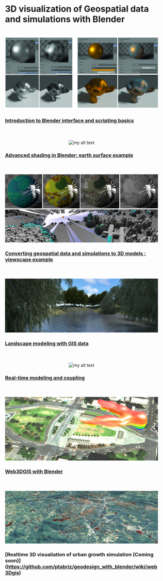 3D visualization of Geospatial data and simulations with Blender
===============


<p align="center"><br/>
    <img src="img/hero_intro.jpg" alt="my alt text">
</p>

### [Introduction to Blender interface and scripting basics](https://github.com/ptabriz/geodesign_with_blender/wiki/intro_blender)</br></br>

<p align="center"><br/>
    <img src="img/hero_shading.jpg" alt="my alt text">
</p>

### [Advanced shading in Blender: earth surface example ](https://github.com/ptabriz/geodesign_with_blender/wiki/advanced_shading)</br></br>

<p align="center"><br/>
    <img src="img/example_1_intro.jpg" alt="my alt text">
</p>

### [Converting geospatial data and simulations to 3D models : viewscape example](https://github.com/ptabriz/geodesign_with_blender/wiki/viewshed_example)</br></br>

</p>
<p align="center"><br/>
    <img src="img/render_hero_2.jpg" alt="my alt text">
</p>

### [Landscape modeling with GIS data](https://github.com/ptabriz/geodesign_with_blender/wiki/landscape_modeling_example)</br></br>

<p align="center"><br/>
    <img src="img/anim_viewshed.gif" alt="my alt text">
</p>

### [Real-time modeling and coupling ](https://github.com/ptabriz/geodesign_with_blender/wiki/realtime)</br></br>

<p align="center"><br/>
    <img src="img/isosurface.JPG" alt="my alt text">
</p>

### [Web3DGIS with Blender ](https://github.com/ptabriz/geodesign_with_blender/wiki/web3Dgis)</br></br>

<p align="center"><br/>
    <img src="img/futures.jpg" alt="my alt text">
</p>

### [Realtime 3D visualiation of urban growth simulation (Coming soon)] (https://github.com/ptabriz/geodesign_with_blender/wiki/web3Dgis)</br></br>
